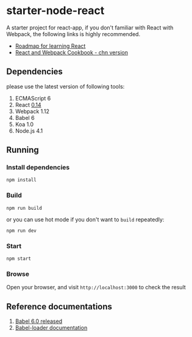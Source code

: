 # starter-node-react
A starter project for react-app, if you don't familiar with React with Webpack,
the following links is highly recommended.

- [Roadmap for learning React](https://github.com/wwsun/awesome-javascript/tree/master/sections/React)
- [React and Webpack Cookbook - chn version](https://fakefish.github.io/react-webpack-cookbook/index.html)

## Dependencies

please use the latest version of following tools:

1. ECMAScript 6
1. React [0.14](http://facebook.github.io/react/blog/2015/10/07/react-v0.14.html)
1. Webpack 1.12
1. Babel 6
1. Koa 1.0
1. Node.js 4.1

## Running

### Install dependencies

    npm install
    
### Build

    npm run build
    
or you can use hot mode if you don't want to `build` repeatedly:

    npm run dev

### Start

    npm start
    
### Browse

Open your browser, and visit `http://localhost:3000` to check the result

## Reference documentations

1. [Babel 6.0 released](https://babeljs.io/blog/2015/10/29/6.0.0/)
1. [Babel-loader documentation](https://github.com/babel/babel-loader)